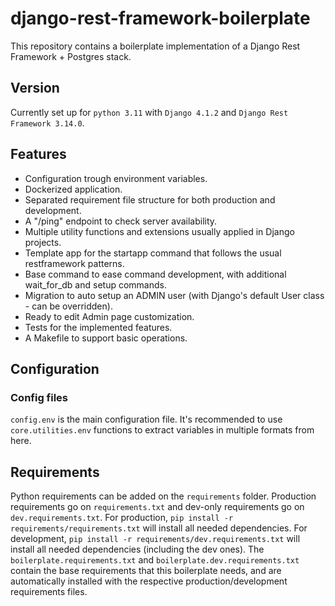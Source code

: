 # django-rest-framework-boilerplate
This repository contains a boilerplate implementation of a Django Rest Framework + Postgres stack.


## Version
Currently set up for `python 3.11` with `Django 4.1.2` and `Django Rest Framework 3.14.0`.


## Features
- Configuration trough environment variables.
- Dockerized application.
- Separated requirement file structure for both production and development.
- A "/ping" endpoint to check server availability.
- Multiple utility functions and extensions usually applied in Django projects.
- Template app for the startapp command that follows the usual restframework patterns.
- Base command to ease command development, with additional wait_for_db and setup commands.
- Migration to auto setup an ADMIN user (with Django's default User class - can be overridden).
- Ready to edit Admin page customization.
- Tests for the implemented features.
- A Makefile to support basic operations.


## Configuration

### Config files
`config.env` is the main configuration file. It's recommended to use `core.utilities.env` functions to extract variables in multiple formats from here.

## Requirements
Python requirements can be added on the `requirements` folder. Production requirements go on `requirements.txt` and dev-only requirements go on `dev.requirements.txt`. For production, `pip install -r requirements/requirements.txt` will install all needed dependencies. For development, `pip install -r requirements/dev.requirements.txt` will install all needed dependencies (including the dev ones). The `boilerplate.requirements.txt` and `boilerplate.dev.requirements.txt` contain the base requirements that this boilerplate needs, and are automatically installed with the respective production/development requirements files.
